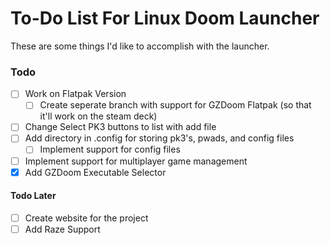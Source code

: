 # To-Do List For Linux Doom Launcher

These are some things I'd like to accomplish with the launcher.

### Todo
- [ ] Work on Flatpak Version
  - [ ] Create seperate branch with support for GZDoom Flatpak (so that it'll work on the steam deck)
- [ ] Change Select PK3 buttons to list with add file
- [ ] Add directory in .config for storing pk3's, pwads, and config files
  - [ ] Implement support for config files
- [ ] Implement support for multiplayer game management
- [X] Add GZDoom Executable Selector

#### Todo Later
- [ ] Create website for the project
- [ ] Add Raze Support